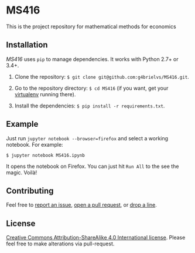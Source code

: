 # MS416

This is the project repository for mathematical methods for economics

## Installation
*MS416* uses `pip` to manage dependencies. It works with Python 2.7+ or 3.4+.

1. Clone the repository: `$ git clone git@github.com:g4brielvs/MS416.git`.

2. Go to the repository directory: `$ cd MS416` (if you want, get your [virtualenv](https://pypi.python.org/pypi/virtualenv) running there).

4. Install the dependencies: `$ pip install -r requirements.txt`.

## Example

Just run `jupyter notebook --browser=firefox` and select a working notebook. For example:

```console
$ jupyter notebook MS416.ipynb
```

It opens the notebook on Firefox. You can just hit `Run All` to the see the magic. Voilà!

## Contributing

Feel free to [report an issue](https://github.com/g4brielvs/MS416/issues), [open a pull request](https://github.com/g4brielvs/MS416/pulls), or [drop a line](http://twitter.com/g4brielvs).

## License
[Creative Commons Attribution-ShareAlike 4.0 International license](http://creativecommons.org/licenses/by-sa/4.0/).
Please feel free to make alterations via pull-request.
